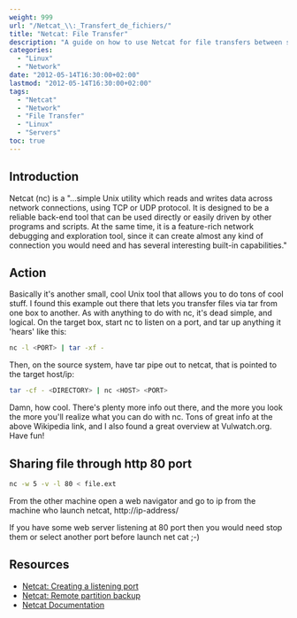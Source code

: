 ```yaml
---
weight: 999
url: "/Netcat_\\:_Transfert_de_fichiers/"
title: "Netcat: File Transfer"
description: "A guide on how to use Netcat for file transfers between systems, including HTTP sharing options."
categories:
  - "Linux"
  - "Network"
date: "2012-05-14T16:30:00+02:00"
lastmod: "2012-05-14T16:30:00+02:00"
tags:
  - "Netcat"
  - "Network"
  - "File Transfer"
  - "Linux"
  - "Servers"
toc: true
---
```


## Introduction

Netcat (nc) is a "...simple Unix utility which reads and writes data across network connections, using TCP or UDP protocol. It is designed to be a reliable back-end tool that can be used directly or easily driven by other programs and scripts. At the same time, it is a feature-rich network debugging and exploration tool, since it can create almost any kind of connection you would need and has several interesting built-in capabilities."

## Action

Basically it's another small, cool Unix tool that allows you to do tons of cool stuff. I found this example out there that lets you transfer files via tar from one box to another. As with anything to do with nc, it's dead simple, and logical. On the target box, start nc to listen on a port, and tar up anything it 'hears' like this:

```bash
nc -l <PORT> | tar -xf -
```

Then, on the source system, have tar pipe out to netcat, that is pointed to the target host/ip:

```bash
tar -cf - <DIRECTORY> | nc <HOST> <PORT>
```

Damn, how cool. There's plenty more info out there, and the more you look the more you'll realize what you can do with nc. Tons of great info at the above Wikipedia link, and I also found a great overview at Vulwatch.org. Have fun!

## Sharing file through http 80 port

```bash
nc -w 5 -v -l 80 < file.ext
```

From the other machine open a web navigator and go to ip from the machine who launch netcat, http://ip-address/

If you have some web server listening at 80 port then you would need stop them or select another port before launch net cat ;-)

## Resources
- [Netcat: Creating a listening port](./Netcat_\:_Créer_un_port_d'écoute.html)
- [Netcat: Remote partition backup](./netcat_\:_sauvegarde_de_partions_à_distance.html)
- [Netcat Documentation](/pdf/netcat.pdf)
